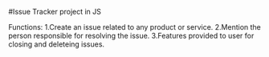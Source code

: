 #Issue Tracker project in JS

Functions:
1.Create an issue related to any product or service.
2.Mention the person responsible for resolving the issue.
3.Features provided to user for closing and deleteing issues.

 


